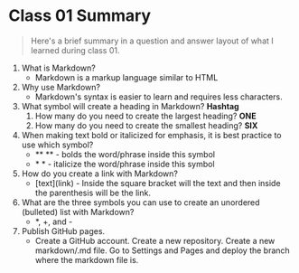 # Class 01 Summary
> Here's a brief summary in a question and answer layout of what I learned during class 01.

1. What is Markdown?
   * Markdown is a markup language similar to HTML
2. Why use Markdown?
   * Markdown's syntax is easier to learn and requires less characters.
3. What symbol will create a heading in Markdown? **Hashtag**
   1. How many do you need to create the largest heading? **ONE**
   2. How many do you need to create the smallest heading? **SIX**
4. When making text bold or italicized for emphasis, it is best practice to use which symbol?
   * \** ** - bolds the word/phrase inside this symbol
   * \* * - italicize the word/phrase inside this symbol
5. How do you create a link with Markdown?
   * \[text](link) - Inside the square bracket will the text and then inside the parenthesis will be the link.
6. What are the three symbols you can use to create an unordered (bulleted) list with Markdown?
   * *, +, and -
7. Publish GitHub pages.
   * Create a GitHub account. Create a new repository. Create a new markdown/.md file. Go to Settings and Pages and deploy the branch where the markdown file is.
